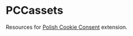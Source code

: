# PCCassets
Resources for [Polish Cookie Consent](https://github.com/FiltersHeroes/PolishCookieConsent) extension.
